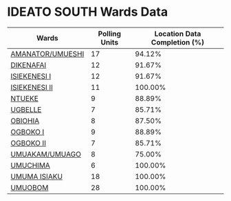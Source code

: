 
# IDEATO SOUTH Wards Data

| Wards | Polling Units | Location Data Completion (%) |
| ---- | ----- | ------- |
| [AMANATOR/UMUESHI](./wards/3413-amanator/umueshi) | 17 | 94.12% |
| [DIKENAFAI](./wards/3414-dikenafai) | 12 | 91.67% |
| [ISIEKENESI I](./wards/3415-isiekenesi-i) | 12 | 91.67% |
| [ISIEKENESI II](./wards/3416-isiekenesi-ii) | 11 | 100.00% |
| [NTUEKE](./wards/3417-ntueke) | 9 | 88.89% |
| [UGBELLE](./wards/3418-ugbelle) | 7 | 85.71% |
| [OBIOHIA](./wards/3419-obiohia) | 8 | 87.50% |
| [OGBOKO I](./wards/3420-ogboko-i) | 9 | 88.89% |
| [OGBOKO II](./wards/3421-ogboko-ii) | 7 | 85.71% |
| [UMUAKAM/UMUAGO](./wards/3422-umuakam/umuago) | 8 | 75.00% |
| [UMUCHIMA](./wards/3423-umuchima) | 6 | 100.00% |
| [UMUMA ISIAKU](./wards/3424-umuma-isiaku) | 18 | 100.00% |
| [UMUOBOM](./wards/3425-umuobom) | 28 | 100.00% |





